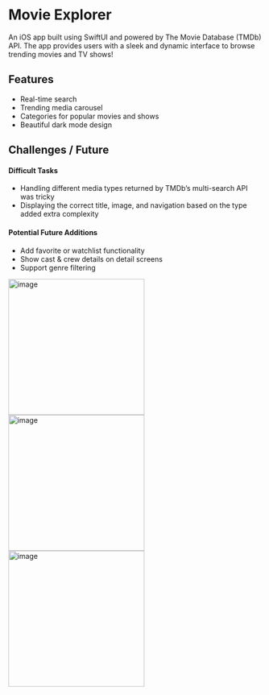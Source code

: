 # Movie Explorer
An iOS app built using SwiftUI and powered by The Movie Database (TMDb) API. The app provides users with a sleek and dynamic interface to browse trending movies and TV shows!

## Features
* Real-time search
* Trending media carousel 
* Categories for popular movies and shows  
* Beautiful dark mode design

## Challenges / Future
#### Difficult Tasks
* Handling different media types returned by TMDb’s multi-search API was tricky
* Displaying the correct title, image, and navigation based on the type added extra complexity

#### Potential Future Additions
* Add favorite or watchlist functionality
* Show cast & crew details on detail screens
* Support genre filtering

<img width="270" alt="image" src="https://github.com/user-attachments/assets/2bd373e3-dde7-4290-bf81-b060c3fc0af1" />
<img width="270" alt="image" src="https://github.com/user-attachments/assets/cf2611c1-e076-4425-86c0-9c5c116c5eb3" />
<img width="270" alt="image" src="https://github.com/user-attachments/assets/42a82f9c-0d87-48b9-ae1e-07a219abd10a" />


